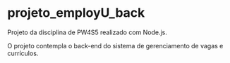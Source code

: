 # projeto_employU_back
Projeto da disciplina de PW4S5 realizado com Node.js.

O projeto contempla o back-end do sistema de gerenciamento de vagas e currículos.
